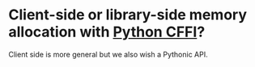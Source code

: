

# Client-side or library-side memory allocation with [Python CFFI](https://cffi.readthedocs.io)?

Client side is more general but we also wish a Pythonic API.
